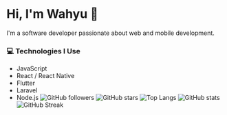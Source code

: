 # Hi, I'm Wahyu 👋

I'm a software developer passionate about web and mobile development.


### 💻 Technologies I Use
- JavaScript
- React / React Native
- Flutter
- Laravel
- Node.js
![GitHub followers](https://img.shields.io/github/followers/wahyuramadhani7?style=social)
![GitHub stars](https://img.shields.io/github/stars/wahyuramadhani7?style=social)
![Top Langs](https://github-readme-stats.vercel.app/api/top-langs/?username=wahyuramadhani7&layout=compact)
![GitHub stats](https://github-readme-stats.vercel.app/api?username=wahyuramadhani7&show_icons=true&hide_title=true)
![GitHub Streak](https://github-readme-streak-stats.herokuapp.com/?user=wahyuramadhani7&theme=dark)
